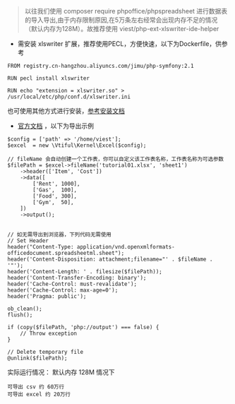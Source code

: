 > 以往我们使用 composer require phpoffice/phpspreadsheet 进行数据表的导入导出,由于内存限制原因,在5万条左右经常会出现内存不足的情况（默认内存为128M）。故推荐使用 viest/php-ext-xlswriter-ide-helper

* 需安装 xlswriter 扩展，推荐使用PECL，方便快速，以下为Dockerfile，供参考
```
FROM registry.cn-hangzhou.aliyuncs.com/jimu/php-symfony:2.1

RUN pecl install xlswriter

RUN echo "extension = xlswriter.so" > /usr/local/etc/php/conf.d/xlswriter.ini
```

也可使用其他方式进行安装，[参考安装文档](https://xlswriter-docs.viest.me/zh-cn/an-zhuang)



* [官方文档](https://xlswriter-docs.viest.me/zh-cn/download) ，以下为导出示例
```text
$config = ['path' => '/home/viest'];
$excel  = new \Vtiful\Kernel\Excel($config);

// fileName 会自动创建一个工作表，你可以自定义该工作表名称，工作表名称为可选参数
$filePath = $excel->fileName('tutorial01.xlsx', 'sheet1')
    ->header(['Item', 'Cost'])
    ->data([
        ['Rent', 1000],
        ['Gas',  100],
        ['Food', 300],
        ['Gym',  50],
    ])
    ->output();


// 如无需导出到浏览器，下列代码无需使用
// Set Header
header("Content-Type: application/vnd.openxmlformats-officedocument.spreadsheetml.sheet");
header('Content-Disposition: attachment;filename="' . $fileName . '"');
header('Content-Length: ' . filesize($filePath));
header('Content-Transfer-Encoding: binary');
header('Cache-Control: must-revalidate');
header('Cache-Control: max-age=0');
header('Pragma: public');

ob_clean();
flush();

if (copy($filePath, 'php://output') === false) {
    // Throw exception
}

// Delete temporary file
@unlink($filePath);
```

实际运行情况：
    默认内存 128M 情况下
        
    可导出 csv 约 60万行
    可导出 excel 约 20万行